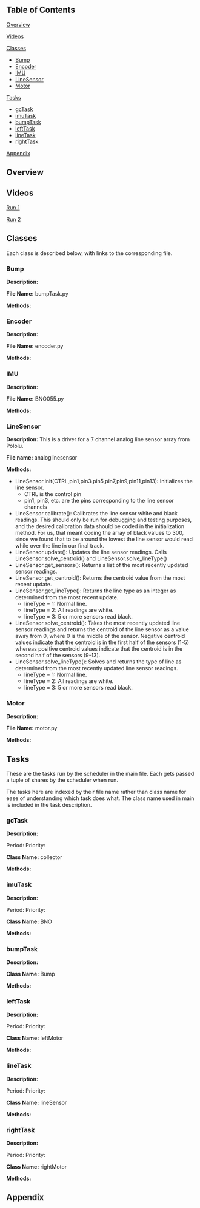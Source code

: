 
## Table of Contents

[Overview](#Overview)

[Videos](#videos)

[Classes](#Classes)
- [Bump](#Bump)
- [Encoder](#Encoder)
- [IMU](#IMU)
- [LineSensor](#LineSensor)
- [Motor](#Motor)
	
[Tasks](#Tasks)
- [gcTask](#gcTask)
- [imuTask](#imuTask)
- [bumpTask](#bumpTask)
- [leftTask](#leftTask)
- [lineTask](#lineTask)
- [rightTask](#rightTask)

[Appendix](#Appendix)

## Overview

## Videos

[Run 1](https://youtu.be/CR8xlK-HHFw)

[Run 2](https://youtu.be/JZjPs5Mh1RU)

## Classes

Each class is described below, with links to the corresponding file.

### Bump

**Description:**

**File Name:** bumpTask.py

**Methods:**

### Encoder

**Description:**

**File Name:** encoder.py

**Methods:**

### IMU

**Description:**

**File Name:** BNO055.py

**Methods:**

### LineSensor

**Description:** This is a driver for a 7 channel analog line sensor array from Pololu.

**File name:** analoglinesensor

**Methods:**
- LineSensor.init(CTRL,pin1,pin3,pin5,pin7,pin9,pin11,pin13): Initializes the line sensor.
	- CTRL is the control pin
	- pin1, pin3, etc. are the pins corresponding to the line sensor channels
- LineSensor.calibrate(): Calibrates the line sensor white and black readings. This should only be run for debugging and testing purposes, and the desired calibration data should be coded in the initialization method. For us, that meant coding the array of black values to 300, since we found that to be around the lowest the line sensor would read while over the line in our final track.
- LineSensor.update(): Updates the line sensor readings. Calls LineSensor.solve_centroid() and LineSensor.solve_lineType()
- LineSensor.get_sensors(): Returns a list of the most recently updated sensor readings.
- LineSensor.get_centroid(): Returns the centroid value from the most recent update.
- LineSensor.get_lineType(): Returns the line type as an integer as determined from the most recent update.
	- lineType = 1: Normal line.
	- lineType = 2: All readings are white.
	- lineType = 3: 5 or more sensors read black.
- LineSensor.solve_centroid(): Takes the most recently updated line sensor readings and returns the centroid of the line sensor as a value away from 0, where 0 is the middle of the sensor. Negative centroid values indicate that the centroid is in the first half of the sensors (1-5) whereas positive centroid values indicate that the centroid is in the second half of the sensors (9-13).
- LineSensor.solve_lineType(): Solves and returns the type of line as determined from the most recently updated line sensor readings.
	- lineType = 1: Normal line.
	- lineType = 2: All readings are white.
	- lineType = 3: 5 or more sensors read black.

### Motor

**Description:**

**File Name:** motor.py

**Methods:**

## Tasks

These are the tasks run by the scheduler in the main file. Each gets passed a tuple of shares by the scheduler when run.

The tasks here are indexed by their file name rather than class name for ease of understanding which task does what. The class name used in main is included in the task description.

### gcTask

**Description:**

Period:
Priority:

**Class Name:** collector

**Methods:**

### imuTask

**Description:**

Period:
Priority:

**Class Name:** BNO

**Methods:**

### bumpTask

**Description:**

**Class Name:** Bump

**Methods:**

### leftTask

**Description:**

Period:
Priority:

**Class Name:** leftMotor

**Methods:**

### lineTask

**Description:**

Period:
Priority:

**Class Name:** lineSensor

**Methods:**

### rightTask

**Description:**

Period:
Priority:

**Class Name:** rightMotor

**Methods:**

## Appendix
